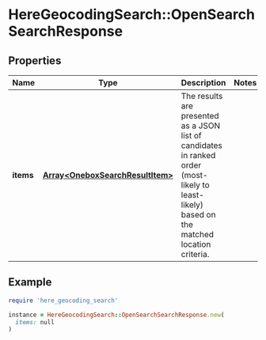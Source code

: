 # HereGeocodingSearch::OpenSearchSearchResponse

## Properties

| Name | Type | Description | Notes |
| ---- | ---- | ----------- | ----- |
| **items** | [**Array&lt;OneboxSearchResultItem&gt;**](OneboxSearchResultItem.md) | The results are presented as a JSON list of candidates in ranked order (most-likely to least-likely) based on the matched location criteria. |  |

## Example

```ruby
require 'here_geocoding_search'

instance = HereGeocodingSearch::OpenSearchSearchResponse.new(
  items: null
)
```

